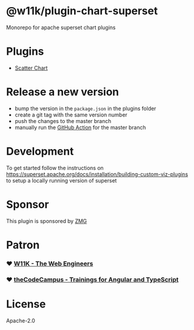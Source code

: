 # @w11k/plugin-chart-superset

Monorepo for apache superset chart plugins

# Plugins

- [Scatter Chart](./plugins/plugin-chart-scatter/README.md)

# Release a new version

- bump the version in the `package.json` in the plugins folder
- create a git tag with the same version number
- push the changes to the master branch
- manually run the
  [GitHub Action](https://github.com/w11k/superset-chart-plugins/actions/workflows/npm-publish.yml)
  for the master branch

# Development

To get started follow the instructions on
https://superset.apache.org/docs/installation/building-custom-viz-plugins to setup a locally running
version of superset

# Sponsor

This plugin is sponsored by [ZMG](https://www.zmg.de/)

# Patron

### ❤️ [W11K - The Web Engineers](https://www.w11k.de/)

### ❤️ [theCodeCampus - Trainings for Angular and TypeScript](https://www.thecodecampus.de/)

# License

Apache-2.0
